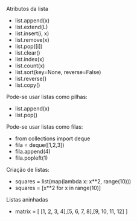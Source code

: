 Atributos da lista
- list.append(x)
- list.extend(L)
- list.insert(i, x)
- list.remove(x)
- list.pop([i])
- list.clear()
- list.index(x)
- list.count(x)
- list.sort(key=None, reverse=False)
- list.reverse()
- list.copy()

Pode-se usar listas como pilhas:
- list.append(x)
- list.pop()

Pode-se usar listas como filas:
- from collections import deque
- fila = deque([1,2,3])
- fila.append(4)
- fila.popleft(1)

Criação de listas:
- squares = list(map(lambda x: x**2, range(10)))
- squares = [x**2 for x in range(10)]

Listas aninhadas
- matrix = [ [1, 2, 3, 4],[5, 6, 7, 8],[9, 10, 11, 12] ]

